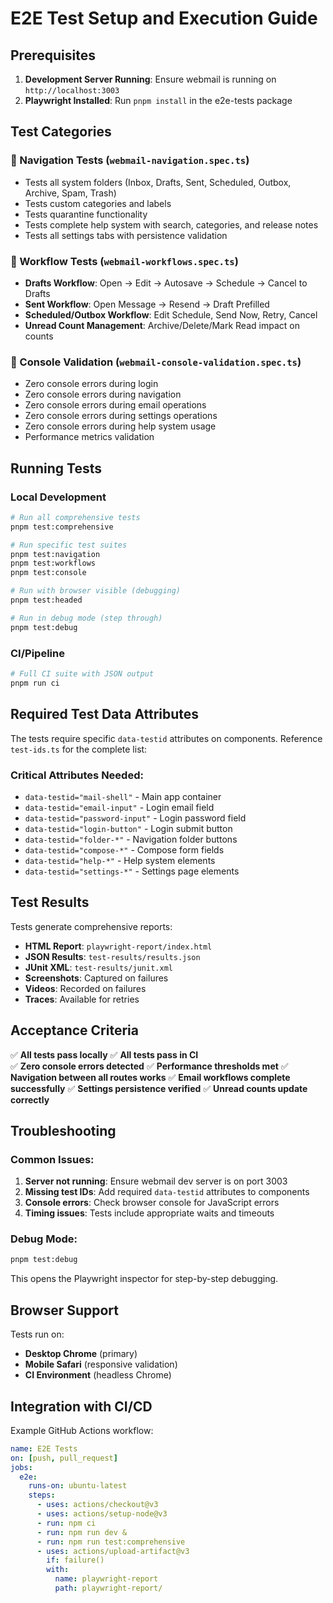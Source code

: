 # E2E Test Setup and Execution Guide

## Prerequisites

1. **Development Server Running**: Ensure webmail is running on `http://localhost:3003`
2. **Playwright Installed**: Run `pnpm install` in the e2e-tests package

## Test Categories

### 🧭 Navigation Tests (`webmail-navigation.spec.ts`)

- Tests all system folders (Inbox, Drafts, Sent, Scheduled, Outbox, Archive, Spam, Trash)
- Tests custom categories and labels
- Tests quarantine functionality
- Tests complete help system with search, categories, and release notes
- Tests all settings tabs with persistence validation

### 🔄 Workflow Tests (`webmail-workflows.spec.ts`)

- **Drafts Workflow**: Open → Edit → Autosave → Schedule → Cancel to Drafts
- **Sent Workflow**: Open Message → Resend → Draft Prefilled
- **Scheduled/Outbox Workflow**: Edit Schedule, Send Now, Retry, Cancel
- **Unread Count Management**: Archive/Delete/Mark Read impact on counts

### 🚨 Console Validation (`webmail-console-validation.spec.ts`)

- Zero console errors during login
- Zero console errors during navigation
- Zero console errors during email operations
- Zero console errors during settings operations
- Zero console errors during help system usage
- Performance metrics validation

## Running Tests

### Local Development

```bash
# Run all comprehensive tests
pnpm test:comprehensive

# Run specific test suites
pnpm test:navigation
pnpm test:workflows
pnpm test:console

# Run with browser visible (debugging)
pnpm test:headed

# Run in debug mode (step through)
pnpm test:debug
```

### CI/Pipeline

```bash
# Full CI suite with JSON output
pnpm run ci
```

## Required Test Data Attributes

The tests require specific `data-testid` attributes on components. Reference `test-ids.ts` for the complete list:

### Critical Attributes Needed:

- `data-testid="mail-shell"` - Main app container
- `data-testid="email-input"` - Login email field
- `data-testid="password-input"` - Login password field
- `data-testid="login-button"` - Login submit button
- `data-testid="folder-*"` - Navigation folder buttons
- `data-testid="compose-*"` - Compose form fields
- `data-testid="help-*"` - Help system elements
- `data-testid="settings-*"` - Settings page elements

## Test Results

Tests generate comprehensive reports:

- **HTML Report**: `playwright-report/index.html`
- **JSON Results**: `test-results/results.json`
- **JUnit XML**: `test-results/junit.xml`
- **Screenshots**: Captured on failures
- **Videos**: Recorded on failures
- **Traces**: Available for retries

## Acceptance Criteria

✅ **All tests pass locally**
✅ **All tests pass in CI**  
✅ **Zero console errors detected**
✅ **Performance thresholds met**
✅ **Navigation between all routes works**
✅ **Email workflows complete successfully**
✅ **Settings persistence verified**
✅ **Unread counts update correctly**

## Troubleshooting

### Common Issues:

1. **Server not running**: Ensure webmail dev server is on port 3003
2. **Missing test IDs**: Add required `data-testid` attributes to components
3. **Console errors**: Check browser console for JavaScript errors
4. **Timing issues**: Tests include appropriate waits and timeouts

### Debug Mode:

```bash
pnpm test:debug
```

This opens the Playwright inspector for step-by-step debugging.

## Browser Support

Tests run on:

- **Desktop Chrome** (primary)
- **Mobile Safari** (responsive validation)
- **CI Environment** (headless Chrome)

## Integration with CI/CD

Example GitHub Actions workflow:

```yaml
name: E2E Tests
on: [push, pull_request]
jobs:
  e2e:
    runs-on: ubuntu-latest
    steps:
      - uses: actions/checkout@v3
      - uses: actions/setup-node@v3
      - run: npm ci
      - run: npm run dev &
      - run: npm run test:comprehensive
      - uses: actions/upload-artifact@v3
        if: failure()
        with:
          name: playwright-report
          path: playwright-report/
```
